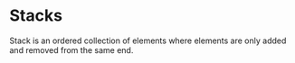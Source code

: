 # Stacks

Stack is an ordered collection of elements where elements are only added and removed from the same end. 